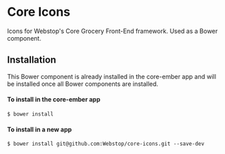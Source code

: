 # Core Icons

Icons for Webstop's Core Grocery Front-End framework. Used as a Bower component. 

## Installation

This Bower component is already installed in the core-ember app and will be installed once all Bower components are installed. 

#### To install in the core-ember app

    $ bower install

#### To install in a new app

    $ bower install git@github.com:Webstop/core-icons.git --save-dev

<!-- ## Usage

This package installs the icons in three versions: font, SVG, and PNG.

### Using Font Icons

    @import bower_components/core-icons/fonts/style.css


### Using SVG Icons

    @import bower_components/core-icons/images/style.css -->